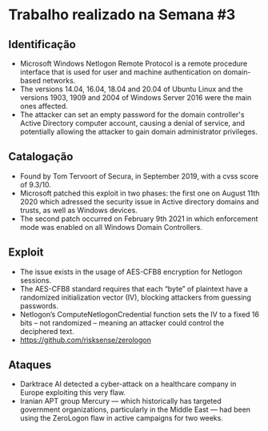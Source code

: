 
# Trabalho realizado na Semana #3

## Identificação

- Microsoft Windows Netlogon Remote Protocol is a remote procedure interface that is used for user and machine authentication on domain-based networks.
- The versions 14.04, 16.04, 18.04 and 20.04 of Ubuntu Linux and the versions 1903, 1909 and 2004 of Windows Server 2016 were the main ones affected.
- The attacker can set an empty password for the domain controller's Active Directory computer account, causing a denial of service, and potentially allowing the attacker to gain domain administrator privileges.

## Catalogação

- Found by Tom Tervoort of Secura, in September 2019, with a cvss score of 9.3/10. 
- Microsoft patched this exploit in two phases: the first one on August 11th 2020 which adressed the security issue in Active directory domains and trusts, as well as Windows devices.
- The second patch occurred on February 9th 2021 in which enforcement mode was enabled on all Windows Domain Controllers.

## Exploit

- The issue exists in the usage of AES-CFB8 encryption for Netlogon sessions. 
- The AES-CFB8 standard requires that each “byte” of plaintext have a randomized initialization vector (IV), blocking attackers from guessing passwords.
- Netlogon’s ComputeNetlogonCredential function sets the IV to a fixed 16 bits – not randomized –  meaning an attacker could control the deciphered text.
- https://github.com/risksense/zerologon

## Ataques

- Darktrace AI detected a cyber-attack on a healthcare company in Europe exploiting this very flaw.
- Iranian APT group Mercury — which historically has targeted government organizations, particularly in the Middle East — had been using the ZeroLogon flaw in active campaigns for two weeks.

